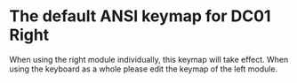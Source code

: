 # The default ANSI keymap for DC01 Right

When using the right module individually, this keymap will take effect. When using the keyboard as a whole please edit the keymap of the left module.